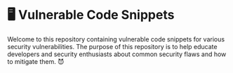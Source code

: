# 🖥️ Vulnerable Code Snippets
Welcome to this repository containing vulnerable code snippets for various security vulnerabilities. The purpose of this repository is to help educate developers and security enthusiasts about common security flaws and how to mitigate them. 😈


